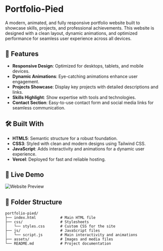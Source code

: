 # Portfolio-Pied  

A modern, animated, and fully responsive portfolio website built to showcase skills, projects, and professional achievements. This website is designed with a clean layout, dynamic animations, and optimized performance for seamless user experience across all devices.  


## 🚀 Features  

- **Responsive Design**: Optimized for desktops, tablets, and mobile devices.  
- **Dynamic Animations**: Eye-catching animations enhance user engagement.  
- **Projects Showcase**: Display key projects with detailed descriptions and links.  
- **Skills Highlight**: Show expertise with tools and technologies.  
- **Contact Section**: Easy-to-use contact form and social media links for seamless communication.  

## 🛠️ Built With  

- **HTML5**: Semantic structure for a robust foundation.  
- **CSS3**: Styled with clean and modern designs using Tailwind CSS.  
- **JavaScript**: Adds interactivity and animations for a dynamic user experience.  
- **Vercel**: Deployed for fast and reliable hosting.  

## 🌟 Live Demo  

![Website Preview](https://portfoilo-pied.vercel.app/)  

## 📂 Folder Structure  

```plaintext
portfolio-pied/
├── index.html           # Main HTML file  
├── css/                 # Stylesheets  
│   └── styles.css       # Custom CSS for the site  
├── js/                  # JavaScript files  
│   └── script.js        # Main interactivity and animations  
├── assets/              # Images and media files  
└── README.md            # Project documentation  
